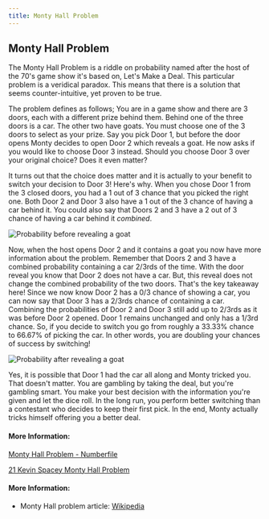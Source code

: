 ```yaml
---
title: Monty Hall Problem
---
```

## Monty Hall Problem

The Monty Hall Problem is a riddle on probability named after the host of the 70's game show it's based on, Let's Make a Deal. This particular problem is a veridical paradox. This means that there is a solution that seems counter-intuitive, yet proven to be true.

The problem defines as follows; You are in a game show and there are 3 doors, each with a different prize behind them. Behind one of the three doors is a car. The other two have goats. You must choose one of the 3 doors to select as your prize. Say you pick Door 1, but before the door opens Monty decides to open Door 2 which reveals a goat. He now asks if you would like to choose Door 3 instead. Should you choose Door 3 over your original choice? Does it even matter?

It turns out that the choice does matter and it is actually to your benefit to switch your decision to Door 3! Here's why. When you chose Door 1 from the 3 closed doors, you had a 1 out of 3 chance that you picked the right one. Both Door 2 and Door 3 also have a 1 out of the 3 chance of having a car behind it. You could also say that Doors 2 and 3 have a 2 out of 3 chance of having a car behind it *combined*.

![Probability before revealing a goat](https://i.imgur.com/8EsVvZk.png "Probability before revealing a goat")

Now, when the host opens Door 2 and it contains a goat you now have more information about the problem. Remember that Doors 2 and 3 have a combined probability containing a car 2/3rds of the time. With the door reveal you know that Door 2 does not have a car. But, this reveal does not change the combined probability of the two doors. That's the key takeaway here! Since we now know Door 2 has a 0/3 chance of showing a car, you can now say that Door 3 has a 2/3rds chance of containing a car. Combining the probabilities of Door 2 and Door 3 still add up to 2/3rds as it was before Door 2 opened. Door 1 remains unchanged and only has a 1/3rd chance. So, if you decide to switch you go from roughly a 33.33% chance to 66.67% of picking the car. In other words, you are doubling your chances of success by switching!

![Probability after revealing a goat](https://i.imgur.com/V2JzAka.png "Probability after revealing a goat")

Yes, it is possible that Door 1 had the car all along and Monty tricked you. That doesn't matter. You are gambling by taking the deal, but you're gambling smart. You make your best decision with the information you're given and let the dice roll. In the long run, you perform better switching than a contestant who decides to keep their first pick. In the end, Monty actually tricks himself offering you a better deal.

#### More Information:

<a href="https://www.youtube.com/watch?time_continue=1&v=4Lb-6rxZxx0" target="_blank" rel="nofollow">Monty Hall Problem - Numberfile</a>

<a href="https://www.youtube.com/watch?v=YReov4c3taI" target="_blank" rel="nofollow">21 Kevin Spacey Monty Hall Problem</a>


#### More Information:
- Monty Hall problem article: [Wikipedia](https://en.wikipedia.org/wiki/Monty_Hall_problem)
